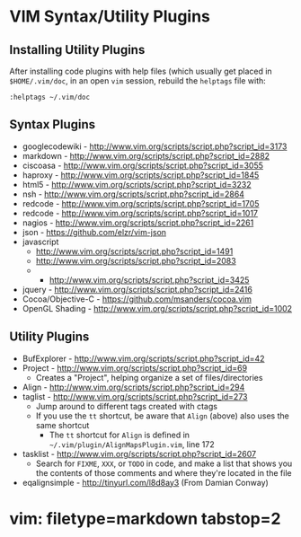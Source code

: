 # VIM Syntax/Utility Plugins #

## Installing Utility Plugins ##

After installing code plugins with help files (which usually get placed in
`$HOME/.vim/doc`, in an open `vim` session, rebuild the `helptags` file with:

    :helptags ~/.vim/doc

## Syntax Plugins ##
- googlecodewiki - http://www.vim.org/scripts/script.php?script_id=3173
- markdown - http://www.vim.org/scripts/script.php?script_id=2882
- ciscoasa - http://www.vim.org/scripts/script.php?script_id=3055
- haproxy - http://www.vim.org/scripts/script.php?script_id=1845
- html5 - http://www.vim.org/scripts/script.php?script_id=3232
- nsh - http://www.vim.org/scripts/script.php?script_id=2864
- redcode - http://www.vim.org/scripts/script.php?script_id=1705
- redcode - http://www.vim.org/scripts/script.php?script_id=1017
- nagios - http://www.vim.org/scripts/script.php?script_id=2261
- json - https://github.com/elzr/vim-json
- javascript
  - http://www.vim.org/scripts/script.php?script_id=1491
  - http://www.vim.org/scripts/script.php?script_id=2083
  - * http://www.vim.org/scripts/script.php?script_id=3425
- jquery - http://www.vim.org/scripts/script.php?script_id=2416
- Cocoa/Objective-C - https://github.com/msanders/cocoa.vim
- OpenGL Shading - http://www.vim.org/scripts/script.php?script_id=1002

## Utility Plugins ##
- BufExplorer - http://www.vim.org/scripts/script.php?script_id=42
- Project - http://www.vim.org/scripts/script.php?script_id=69
  - Creates a "Project", helping organize a set of files/directories
- Align - http://www.vim.org/scripts/script.php?script_id=294
- taglist - http://www.vim.org/scripts/script.php?script_id=273
  - Jump around to different tags created with ctags
  - If you use the `tt` shortcut, be aware that `Align` (above) also uses the
    same shortcut
    - The `tt` shortcut for `Align` is defined in
      `~/.vim/plugin/AlignMapsPlugin.vim`, line 172
- tasklist - http://www.vim.org/scripts/script.php?script_id=2607
  - Search for `FIXME`, `XXX`, or `TODO` in code, and make a list that shows
    you the contents of those comments and where they're located in the file
- eqalignsimple - http://tinyurl.com/l8d8ay3 (From Damian Conway)

# vim: filetype=markdown tabstop=2
